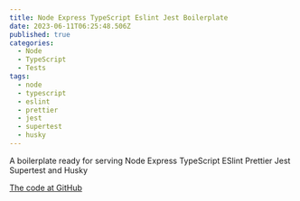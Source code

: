 ```yaml
---
title: Node Express TypeScript Eslint Jest Boilerplate
date: 2023-06-11T06:25:48.506Z
published: true
categories:
  - Node
  - TypeScript
  - Tests
tags:
  - node
  - typescript
  - eslint
  - prettier
  - jest
  - supertest
  - husky
---
```



A boilerplate ready for serving Node Express TypeScript ESlint Prettier Jest Supertest and Husky 

<a href="https://github.com/persteenolsen/node-express-typescript-eslint-jest-boilerplate" target="_blank">The code at GitHub</a>


